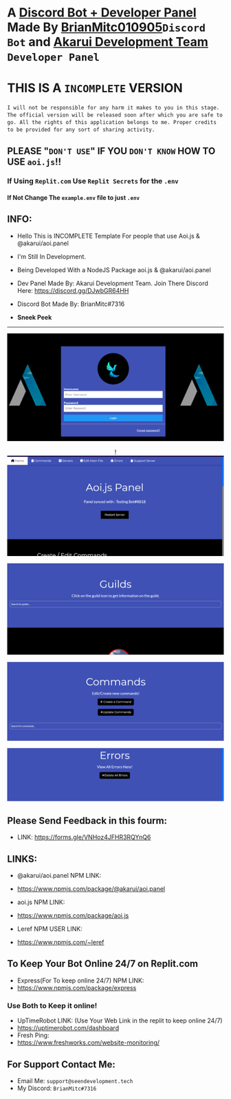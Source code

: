 # A [Discord Bot + Developer Panel](https://github.com/BrianMitc010905/aoijs.js-Discord-Bot-and-Developer-Panel) Made By [BrianMitc010905](https://github.com/BrianMitc010905)`Discord Bot` and [Akarui Development Team](https://github.com/AkaruiDevelopment) `Developer Panel`

# THIS IS A `INCOMPLETE` VERSION 

`I will not be responsible for any harm it makes to you in this stage. The official version will be released soon after which you are safe to go. All the rights of this application belongs to me. Proper credits to be provided for any sort of sharing activity.`

## PLEASE "`DON'T USE`" IF YOU `DON'T KNOW` HOW TO USE `aoi.js`!!

### If Using `Replit.com` Use `Replit Secrets` for the `.env` 
#### If Not Change The `example.env` file to just `.env`

## INFO: 
- Hello This is INCOMPLETE Template For people that use Aoi.js & @akarui/aoi.panel
- I'm Still In Development. 
- Being Developed With a NodeJS Package aoi.js & @akarui/aoi.panel
- Dev Panel Made By: Akarui Development Team. Join There Discord Here: https://discord.gg/DJwbGR64HH
- Discord Bot Made By: BrianMitc#7316 

- **Sneek Peek**
---
<div align="center">
  
![image](images/devpanel1.PNG)

!![image](images/devpanel2.PNG)

![image](images/devpanel3.PNG)

![image](images/devpanel4.PNG)

![image](images/devpanel5.PNG)
</div>

## Please Send Feedback in this fourm: 

- LINK: https://forms.gle/VNHoz4JFHR3RQYnQ6

## LINKS:
- @akarui/aoi.panel NPM LINK:
- https://www.npmjs.com/package/@akarui/aoi.panel

- aoi.js NPM LINK:
- https://www.npmjs.com/package/aoi.js

- Leref NPM USER LINK:
- https://www.npmjs.com/~leref

## To Keep Your Bot Online 24/7 on Replit.com
- Express(For To keep online 24/7) NPM LINK: 
- https://www.npmjs.com/package/express
### Use Both to Keep it online!
- UpTimeRobot LINK: (Use Your Web Link in the replit to keep online 24/7)
- https://uptimerobot.com/dashboard
- Fresh Ping:
- https://www.freshworks.com/website-monitoring/


## For Support Contact Me:
- Email Me: `support@seendevelopment.tech`
- My Discord: `BrianMitc#7316`
